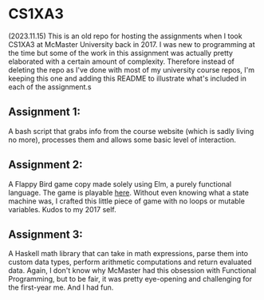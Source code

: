 # CS1XA3

(2023.11.15) This is an old repo for hosting the assignments when I took CS1XA3 at McMaster University back in 2017. I was new to programming at the time but some of the work in this assignment was actually pretty elaborated with a certain amount of complexity. Therefore instead of deleting the repo as I've done with most of my university course repos, I'm keeping this one and adding this README to illustrate what's included in each of the assignment.s 

## Assignment 1:
A bash script that grabs info from the course website (which is sadly living no more), processes them and allows some basic level of interaction.

## Assignment 2:
A Flappy Bird game copy made solely using Elm, a purely functional language. The game is playable [here](https://htmlpreview.github.io/?https://github.com/CheukHoYun/CS1XA3/blob/master/Assign2/Assignment.html). Without even knowing what a state machine was, I crafted this little piece of game with no loops or mutable variables. Kudos to my 2017 self. 

## Assignment 3:
A Haskell math library that can take in math expressions, parse them into custom data types, perform arithmetic computations and return evaluated data. Again, I don't know why McMaster had this obsession with Functional Programming, but to be fair, it was pretty eye-opening and challenging for the first-year me. And I had fun. 
